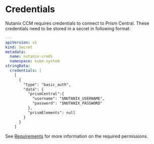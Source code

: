 # Credentials

Nutanix CCM requires credentials to connect to Prism Central. These credentials need to be stored in a secret in following format:

```YAML
---
apiVersion: v1
kind: Secret
metadata:
  name: nutanix-creds
  namespace: kube-system
stringData:
  credentials: |
    [
      {
        "type": "basic_auth", 
        "data": { 
          "prismCentral":{
            "username": "$NUTANIX_USERNAME", 
            "password": "$NUTANIX_PASSWORD"
          },
          "prismElements": null
        }
      }
    ]

```

See [Requirements](./requirements.md) for more information on the required permissions.